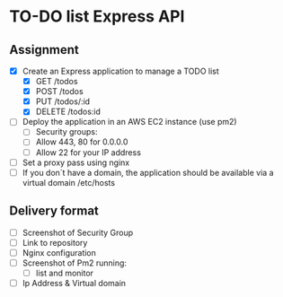 # TO-DO list Express API

## Assignment

- [X] Create an Express application to manage a TODO list
  - [X] GET     /todos
  - [X] POST    /todos
  - [X] PUT     /todos/:id
  - [X] DELETE  /todos:id
- [ ] Deploy the application in an AWS EC2 instance (use pm2)
  - [ ] Security groups:
  - [ ] Allow 443, 80 for 0.0.0.0
  - [ ] Allow 22 for your IP address
- [ ] Set a proxy pass using nginx
- [ ] If you don´t have a domain, the application should be available via a virtual domain /etc/hosts

## Delivery format

- [ ] Screenshot of Security Group
- [ ] Link to repository
- [ ] Nginx configuration
- [ ] Screenshot of Pm2 running:
  - [ ] list and monitor
- [ ] Ip Address & Virtual domain
